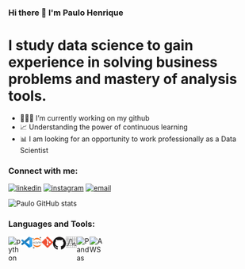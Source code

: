 ### Hi there 👋 I'm Paulo Henrique

# I study data science to gain experience in solving business problems and mastery of analysis tools.

- 🧑🏽‍💻 I’m currently working on my github
- 📈 Understanding the power of continuous learning
- 📊 I am looking for an opportunity to work professionally as a Data Scientist

### Connect with me:

[![linkedin](https://img.shields.io/badge/LinkedIn-0077B5?style=for-the-badge&logo=linkedin&logoColor=white)](https://www.linkedin.com/in/phf-paulohenrique/)
[![instagram](https://img.shields.io/badge/Instagram-E4405F?style=for-the-badge&logo=instagram&logoColor=white)](https://www.instagram.com/phf_paulohenrique/)
[![email](https://img.shields.io/badge/Gmail-D14836?style=for-the-badge&logo=gmail&logoColor=white)](mailto:phfreitass@gmail.com)

![Paulo GitHub stats](https://github-readme-stats.vercel.app/api?username=phfreitass&show_icons=true&theme=dracula)

### Languages and Tools:

<img align="left" alt="python" width="26px" src="https://cdn3.iconfinder.com/data/icons/logos-and-brands-adobe/512/267_Python-512.png"/>
<img align="left" alt="Python" width="22px" src="https://github.com/amandalemette/amandalemette/blob/8415f027ae18be1c00caa7bb7fb14ff2e442c19d/Images/vsc.png" />
<img align="left" alt="Jupyter Notebook" width="20px" src="https://github.com/amandalemette/amandalemette/blob/6ed023a3cf43bcb5f0b67248bece1cb1fe90f2e6/Images/jupyterlogo.png" />
<img align="left" alt="VS Code" width="22px" src="https://github.com/amandalemette/amandalemette/blob/bf51180b955de5fd5c848adb20325a5c1698a3f2/Images/gitlogopng.png" />
<img align="left" alt="Git" width="26px" src="https://raw.githubusercontent.com/github/explore/78df643247d429f6cc873026c0622819ad797942/topics/github/github.png" />
<img align="left" alt="GitHub" width="22px" src="https://github.com/amandalemette/amandalemette/blob/12d0bce373286c4c125284ef0c13493481fa508f/Images/Statistica.png" />
<img align="left" alt="Pandas" width="26px" src="https://cdn.jsdelivr.net/npm/simple-icons@3.4.0/icons/pandas.svg" />
<img align="left" alt="AWS" width="26px" src="https://cdn.jsdelivr.net/npm/simple-icons@3.4.0/icons/amazonaws.svg" />
